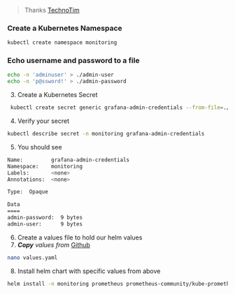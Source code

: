 > Thanks [TechnoTim](https://technotim.live/posts/kube-grafana-prometheus/?__cf_chl_tk=IQ40EBQqm3mWArUj.3gtSvCf.rQ6E7uvfnLCKBO0Juk-1707820973-0-4389)

### Create a Kubernetes Namespace

```bash
kubectl create namespace monitoring
```
### Echo username and password to a file
```bash
echo -n 'adminuser' > ./admin-user
echo -n 'p@ssword!' > ./admin-password
```

3. Create a Kubernetes Secret

```bash
 kubectl create secret generic grafana-admin-credentials --from-file=./admin-user --from-file=admin-password -n monitoring
```

4. Verify your secret
```bash
kubectl describe secret -n monitoring grafana-admin-credentials
```
5. You should see
```bash
Name:         grafana-admin-credentials
Namespace:    monitoring
Labels:       <none>
Annotations:  <none>

Type:  Opaque

Data
====
admin-password:  9 bytes
admin-user:      9 bytes
```

6. Create a values file to hold our helm values
7. ***Copy** values from* [Github](https://github.com/mer0x/merox.cloud/blob/k3s/K3S/monitoring/values.yaml)
```bash
nano values.yaml
```
8. Install helm chart with specific values from above
```bash
helm install -n monitoring prometheus prometheus-community/kube-prometheus-stack -f values.yaml
``` 